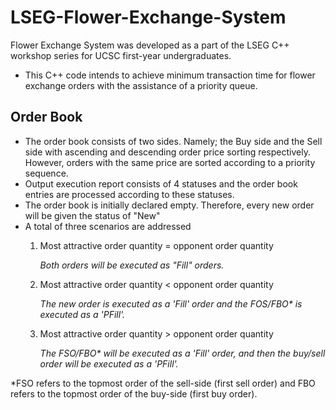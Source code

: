 # LSEG-Flower-Exchange-System
Flower Exchange System was developed as a part of the LSEG C++ workshop series for UCSC first-year undergraduates.

- This C++ code intends to achieve minimum transaction time for flower exchange orders with the assistance of a priority queue.

## Order Book 
- The order book consists of two sides. Namely; the Buy side and the Sell side with ascending and descending order price sorting respectively. However, orders with the same price are sorted according to a priority sequence.
- Output execution report consists of 4 statuses and the order book entries are processed according to these statuses.
- The order book is initially declared empty. Therefore, every new order will be given the status of "New"
- A total of three scenarios are addressed
  1. Most attractive order quantity = opponent order quantity

      _Both orders will be executed as "Fill" orders._
  3. Most attractive order quantity < opponent order quantity
     
      _The new order is executed as a 'Fill' order and the FOS/FBO* is executed as a 'PFill'._
  5. Most attractive order quantity > opponent order quantity
     
      _The FSO/FBO* will be executed as a 'Fill' order, and then the buy/sell order will be executed as a 'PFill'._

*FSO refers to the topmost order of the sell-side (first sell order) and FBO refers to the topmost order of the buy-side (first buy order).
  


